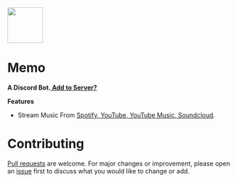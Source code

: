 <img src="https://raw.githubusercontent.com/sijey-praveen/Memo/0aa1fcf7b34811ac4169929235cc13d2a208b7a8/VisualElements/VisualElements_512.svg" width="80px">

# Memo
**A Discord Bot.<a href="https://discord.com/api/oauth2/authorize?client_id=840227498603315260&permissions=8&scope=bot"> Add to Server?</a>**

**Features**
- Stream Music From <a href="https://open.spotify.com/">Spotify</a>,<a href="https:///www.youtube.com/"> YouTube</a>,<a href="https://music.youtube.com/"> YouTube Music</a>,<a href="https://soundcloud.com/"> Soundcloud</a>.

# Contributing
<a href="https://github.com/sijey-praveen/Memo/pulls">Pull requests</a> are welcome. For major changes or improvement, please open an <a href="https://github.com/sijey-praveen/Memo/issues">issue</a> first to discuss what you would like to change or add.  
